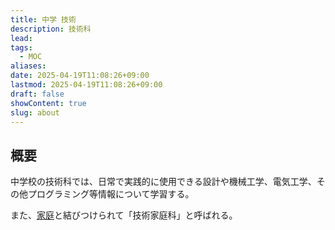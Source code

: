 ```yaml
---
title: 中学 技術
description: 技術科
lead: 
tags:
  - MOC
aliases: 
date: 2025-04-19T11:08:26+09:00
lastmod: 2025-04-19T11:08:26+09:00
draft: false
showContent: true
slug: about
---
```

## 概要
中学校の技術科では、日常で実践的に使用できる設計や機械工学、電気工学、その他プログラミング等情報について学習する。

また、[家庭](../home-economics/家庭.md)と結びつけられて「技術家庭科」と呼ばれる。